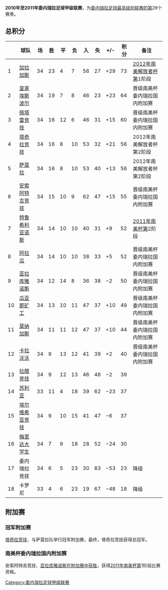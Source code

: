 **2010年至2011年委内瑞拉足球甲级联赛**，为[委内瑞拉足球最高级别联赛的第](https://zh.wikipedia.org/wiki/委内瑞拉 "wikilink")29个赛季。

## 总积分

|    | 球队                                                                | 场  | 胜  | 平  | 负  | 入  | 失  | \+/- | 积分 | 备注                                                                      |
| -- | ----------------------------------------------------------------- | -- | -- | -- | -- | -- | -- | ---- | -- | ----------------------------------------------------------------------- |
| 1  | [加拉加斯](../Page/加拉加斯足球俱乐部.md "wikilink")                           | 34 | 23 | 4  | 7  | 56 | 27 | \+29 | 73 | [2012年南美解放者杯第](https://zh.wikipedia.org/wiki/2012年南美解放者杯 "wikilink")1阶段 |
| 2  | [皇家埃斯波尔](https://zh.wikipedia.org/wiki/皇家埃斯波尔 "wikilink")         | 34 | 19 | 7  | 8  | 46 | 23 | \+23 | 64 | 晋级南美杯委内瑞拉国内附加赛                                                          |
| 3  | [佩塔雷竞技](../Page/佩塔雷竞技足球俱乐部.md "wikilink")                         | 34 | 16 | 12 | 6  | 46 | 31 | \+15 | 60 | 晋级南美杯委内瑞拉国内附加赛                                                          |
| 4  | [塔奇拉竞技](../Page/塔奇拉竞技足球俱乐部.md "wikilink")                         | 34 | 16 | 8  | 10 | 53 | 32 | \+21 | 56 | 2012年南美解放者杯第2阶段                                                         |
| 5  | [萨莫拉](https://zh.wikipedia.org/wiki/萨莫拉足球俱乐部_\(委内瑞拉\) "wikilink") | 34 | 16 | 8  | 10 | 53 | 40 | \+13 | 56 | 2012年南美解放者杯第2阶段                                                         |
| 6  | [安索阿特吉竞技](https://zh.wikipedia.org/wiki/安索阿特吉竞技 "wikilink")       | 34 | 15 | 10 | 9  | 62 | 47 | \+15 | 55 | 晋级南美杯委内瑞拉国内附加赛                                                          |
| 7  | [特鲁希利亚诺斯](../Page/特鲁希利亚诺斯.md "wikilink")                          | 34 | 14 | 10 | 10 | 40 | 31 | \+9  | 52 | [2011年南美杯第](https://zh.wikipedia.org/wiki/2011年南美杯 "wikilink")2阶段       |
| 8  | [阿拉瓜](https://zh.wikipedia.org/wiki/阿拉瓜足球俱乐部 "wikilink")          | 34 | 14 | 10 | 10 | 38 | 33 | \+5  | 52 | 晋级南美杯委内瑞拉国内附加赛                                                          |
| 9  | [亚拉库雅诺斯](https://zh.wikipedia.org/wiki/亚拉库雅诺斯足球俱乐部 "wikilink")    | 34 | 12 | 14 | 8  | 36 | 38 | −2   | 50 | 晋级南美杯委内瑞拉国内附加赛                                                          |
| 10 | [瓜亚那矿工](../Page/瓜亚那矿工.md "wikilink")                              | 34 | 13 | 10 | 11 | 47 | 37 | \+10 | 49 | 晋级南美杯委内瑞拉国内附加赛                                                          |
| 11 | [莫纳加斯](https://zh.wikipedia.org/wiki/莫纳加斯竞技俱乐部 "wikilink")        | 34 | 11 | 11 | 12 | 47 | 37 | \+10 | 44 | 晋级南美杯委内瑞拉国内附加赛                                                          |
| 12 | [卡拉沃沃](https://zh.wikipedia.org/wiki/卡拉沃沃足球俱乐部 "wikilink")        | 34 | 9  | 13 | 12 | 41 | 39 | \+2  | 40 | 晋级南美杯委内瑞拉国内附加赛                                                          |
| 13 | [拉腊竞技](https://zh.wikipedia.org/wiki/拉腊竞技 "wikilink")             | 34 | 9  | 12 | 13 | 46 | 48 | −2   | 39 |                                                                         |
| 14 | [苏利亚](https://zh.wikipedia.org/wiki/苏利亚足球俱乐部 "wikilink")          | 33 | 11 | 4  | 18 | 39 | 62 | −23  | 37 |                                                                         |
| 15 | [埃尔维希亚竞技](https://zh.wikipedia.org/wiki/埃尔维希亚竞技 "wikilink")       | 34 | 9  | 10 | 15 | 41 | 47 | −6   | 37 |                                                                         |
| 16 | [梅里达大学生](https://zh.wikipedia.org/wiki/梅里达大学生 "wikilink")         | 34 | 7  | 9  | 18 | 28 | 52 | −24  | 30 |                                                                         |
| 17 | 委内瑞拉竞技                                                            | 34 | 6  | 5  | 23 | 30 | 83 | −53  | 23 | 降级                                                                      |
| 18 | 卡罗尼                                                               | 33 | 4  | 6  | 23 | 19 | 67 | −48  | 18 | 降级                                                                      |

## 附加赛

### 冠军附加赛

[塔奇拉竞技](../Page/塔奇拉竞技足球俱乐部.md "wikilink")、与萨莫拉队举行冠军附加赛，最终，塔奇拉竞技获得总冠军。

### 南美杯委内瑞拉国内附加赛

安索阿特吉竞技、[亚拉库雅诺斯在附加赛中获胜](https://zh.wikipedia.org/wiki/亚拉库雅诺斯足球俱乐部 "wikilink")，获得[2011年南美杯第](https://zh.wikipedia.org/wiki/2011年南美杯 "wikilink")1阶段比赛资格。

[Category:委内瑞拉足球甲级联赛](https://zh.wikipedia.org/wiki/Category:委内瑞拉足球甲级联赛 "wikilink")